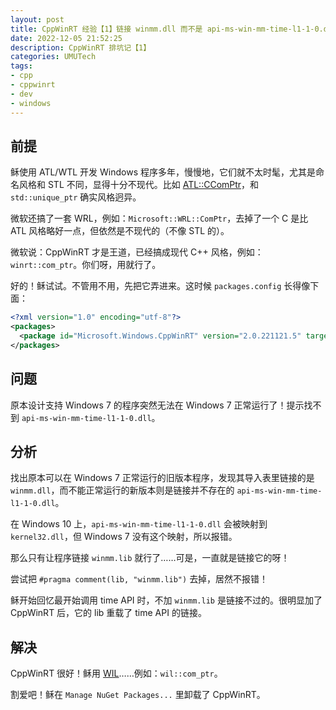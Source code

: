 ```yaml
---
layout: post
title: CppWinRT 经验【1】链接 winmm.dll 而不是 api-ms-win-mm-time-l1-1-0.dll
date: 2022-12-05 21:52:25
description: CppWinRT 排坑记【1】
categories: UMUTech
tags:
- cpp
- cppwinrt
- dev
- windows
---
```

## 前提

稣使用 ATL/WTL 开发 Windows 程序多年，慢慢地，它们就不太时髦，尤其是命名风格和 STL 不同，显得十分不现代。比如 [ATL::CComPtr](/2020/05/31/umutech-ccomptr-and-ccomqiptr/)，和 `std::unique_ptr` 确实风格迥异。

微软还搞了一套 WRL，例如：`Microsoft::WRL::ComPtr`，去掉了一个 C 是比 ATL 风格略好一点，但依然是不现代的（不像 STL 的）。

微软说：CppWinRT 才是王道，已经搞成现代 C++ 风格，例如：`winrt::com_ptr`。你们呀，用就行了。

好的！稣试试。不管用不用，先把它弄进来。这时候 `packages.config` 长得像下面：

```xml
<?xml version="1.0" encoding="utf-8"?>
<packages>
  <package id="Microsoft.Windows.CppWinRT" version="2.0.221121.5" targetFramework="native" />
</packages>
```

## 问题

原本设计支持 Windows 7 的程序突然无法在 Windows 7 正常运行了！提示找不到 `api-ms-win-mm-time-l1-1-0.dll`。

## 分析

找出原本可以在 Windows 7 正常运行的旧版本程序，发现其导入表里链接的是 `winmm.dll`，而不能正常运行的新版本则是链接并不存在的 `api-ms-win-mm-time-l1-1-0.dll`。

在 Windows 10 上，`api-ms-win-mm-time-l1-1-0.dll` 会被映射到 `kernel32.dll`，但 Windows 7 没有这个映射，所以报错。

那么只有让程序链接 `winmm.lib` 就行了……可是，一直就是链接它的呀！

尝试把 `#pragma comment(lib, "winmm.lib")` 去掉，居然不报错！

稣开始回忆最开始调用 time API 时，不加 `winmm.lib` 是链接不过的。很明显加了 CppWinRT 后，它的 lib 重载了 time API 的链接。

## 解决

CppWinRT 很好！稣用 [WIL](https://github.com/microsoft/wil)……例如：`wil::com_ptr`。

割爱吧！稣在 `Manage NuGet Packages...` 里卸载了 CppWinRT。
